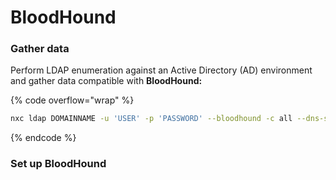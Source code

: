 # BloodHound

### Gather data

Perform LDAP enumeration against an Active Directory (AD) environment and gather data compatible with **BloodHound:**

{% code overflow="wrap" %}
```sh
nxc ldap DOMAINNAME -u 'USER' -p 'PASSWORD' --bloodhound -c all --dns-server IPOFDOMAINCONTROLLER
```
{% endcode %}







### Set up BloodHound

